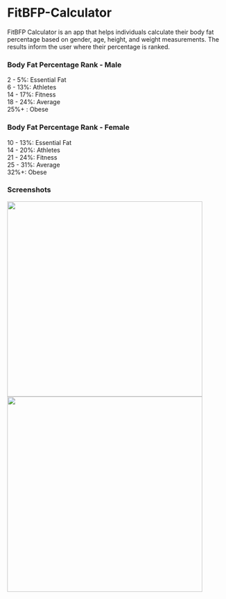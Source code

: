 # FitBFP-Calculator
FitBFP Calculator is an app that helps individuals calculate their body fat percentage based on gender, age, height, and weight measurements. The results inform the user where their percentage is ranked.


### Body Fat Percentage Rank - Male

2 - 5%: Essential Fat\
6 - 13%: Athletes\
14 - 17%: Fitness\
18 - 24%: Average\
25%+ : Obese

### Body Fat Percentage Rank - Female

10 - 13%: Essential Fat\
14 - 20%: Athletes\
21 - 24%: Fitness\
25 - 31%: Average\
32%+: Obese

### Screenshots
<img src="https://user-images.githubusercontent.com/46203817/98313549-b611a880-1f99-11eb-927d-cc156061958d.png" width="450" height="450"/> <img src="https://user-images.githubusercontent.com/46203817/98313599-d2ade080-1f99-11eb-91de-789234d9bca9.png" width="450" height="450"/> 
